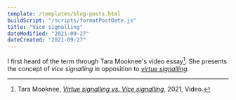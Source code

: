 ```yaml
---
template: /templates/blog-posts.html
buildScript: "/scripts/formatPostDate.js"
title: "Vice signalling"
dateModified: "2021-09-27"
dateCreated: "2021-09-27"
---
```


I first heard of the term through Tara Mooknee's video essay[^1]. She presents the concept of _vice signalling_ in opposition to _[virtue signalling](/notes/virtue-signalling)_.

[^1]: Tara Mooknee, _[Virtue signalling vs. Vice signalling](https://www.youtube.com/watch?v=JlQuH7c01Dc)_, 2021, Video.
